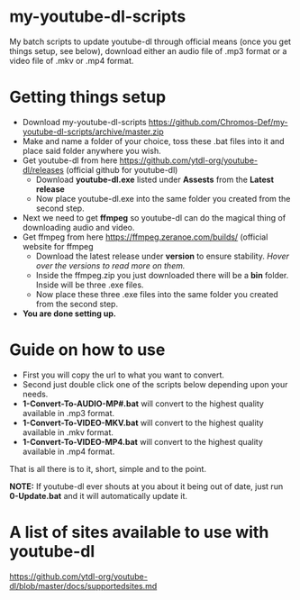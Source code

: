 # my-youtube-dl-scripts
My batch scripts to update youtube-dl through official means (once you get things setup, see below), download either an audio file of .mp3 format or a video file of .mkv or .mp4 format.

# Getting things setup
- Download my-youtube-dl-scripts https://github.com/Chromos-Def/my-youtube-dl-scripts/archive/master.zip
- Make and name a folder of your choice, toss these .bat files into it and place said folder anywhere you wish.
- Get youtube-dl from here https://github.com/ytdl-org/youtube-dl/releases (official github for youtube-dl)
     - Download **youtube-dl.exe** listed under **Assests** from the **Latest release**
     - Now place youtube-dl.exe into the same folder you created from the second step.
- Next we need to get **ffmpeg** so youtube-dl can do the magical thing of downloading audio and video.
- Get ffmpeg from here https://ffmpeg.zeranoe.com/builds/ (official website for ffmpeg
     - Download the latest release under **version** to ensure stability. *Hover over the versions to read more on them.*
     - Inside the ffmpeg.zip you just downloaded there will be a **bin** folder. Inside will be three .exe files.
     - Now place these three .exe files into the same folder you created from the second step.
- **You are done setting up.**

# Guide on how to use
- First you will copy the url to what you want to convert.
- Second just double click one of the scripts below depending upon your needs.
- **1-Convert-To-AUDIO-MP#.bat** will convert to the highest quality available in .mp3 format.
- **1-Convert-To-VIDEO-MKV.bat** will convert to the highest quality available in .mkv format.
- **1-Convert-To-VIDEO-MP4.bat** will convert to the highest quality available in .mp4 format.

That is all there is to it, short, simple and to the point.

**NOTE:** If youtube-dl ever shouts at you about it being out of date, just run **0-Update.bat** and it will automatically update it.

# A list of sites available to use with youtube-dl
https://github.com/ytdl-org/youtube-dl/blob/master/docs/supportedsites.md
